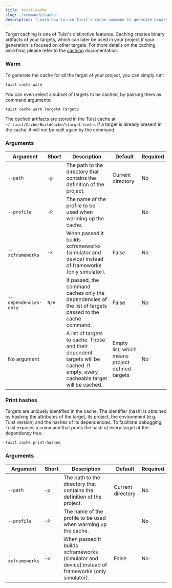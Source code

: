 ```yaml
---
title: tuist cache
slug: '/commands/cache'
description: "Learn how to use Tuist's cache command to generate binary artifacts for your targets."
---
```


Target caching is one of Tuist's distinctive features.
Caching creates binary artifacts of your targets, which can later be used in your project if your generation is focused on other targets.
For more details on the caching workflow, please refer to the [caching](building-at-scale/caching.md) documentation.

### Warm

To generate the cache for all the target of your project, you can simply run:

```bash
tuist cache warm
```

You can even select a subset of targets to be cached, by passing them as command arguments:

```bash
tuist cache warm TargetA TargetB
```

The cached artifacts are stored in the Tuist cache at `~/.tuist/Cache/BuildCache/<target-hash>`.
If a target is already present in the cache, it will not be built again by the command.

### Arguments

| Argument              | Short | Description                                                                                                                    | Default                                         | Required |
| --------------------- | ----- | ------------------------------------------------------------------------------------------------------------------------------ | ----------------------------------------------- | -------- |
| `--path`              | `-p`  | The path to the directory that contains the definition of the project.                                                         | Current directory                               | No       |
| `--profile`           | `-P`  | The name of the profile to be used when warming up the cache.                                                                  |                                                 | No       |
| `--xcframeworks`      | `-x`  | When passed it builds xcframeworks (simulator and device) instead of frameworks (only simulator).                              | False                                           | No       |
| `--dependencies-only` | `N/A` | If passed, the command caches only the dependencies of the list of targets passed to the cache command.              | False                                           | No       |
| No argument           |       | A list of targets to cache. Those and their dependent targets will be cached. If empty, every cacheable target will be cached. | Empty list, which means project defined targets | No       |

### Print hashes

Targets are uniquely identified in the cache. The identifier (hash) is obtained by hashing the attributes of the target, its project,
the environment (e.g. Tuist version) and the hashes of its dependencies.
To facilitate debugging, Tuist exposes a command that prints the hash of every target of the dependency tree:

```bash
tuist cache print-hashes
```

### Arguments

| Argument              | Short | Description                                                                                                       | Default               | Required |
| --------------------- | ----- | ----------------------------------------------------------------------------------------------------------------- | -----------------     | -------- |
| `--path`              | `-p`  | The path to the directory that contains the definition of the project.                                            | Current directory     | No       |
| `--profile`           | `-P`  | The name of the profile to be used when warming up the cache.                                                     |                       | No       |
| `--xcframeworks`      | `-x`  | When passed it builds xcframeworks (simulator and device) instead of frameworks (only simulator).                 | False                 | No       |
